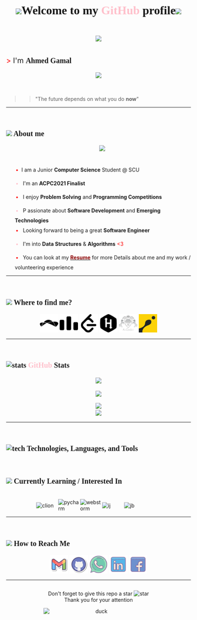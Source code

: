 <!-- adding styles -->
<style>
    #heading{
        font-family: 'Hubballi', cursive;
    }
    .headers{
        font-family: 'Merienda', cursive;
        font-size: 20px;
        font-weight: bold;
    }
    #name{
        font-size: 20px;
    }
    .box{
        display: flex;
        justify-content: center;
        align-items: center;
        flex-direction: column;
        flex-wrap: wrap;
    }
    .color{
        color: red;
    }
    ul{
        list-style: none;
    }
    li::before{
        content: "•"; 
        display: inline-block;
        width: 1em;
        margin-left: -1em;
        margin: 10px 2px;
        padding: auto;
    }
    .red::before{
        color:red;
    }
    .blue::before{
        color:pink;
    }
    .bold{
        font-weight: bold;
    }
    .tech-icons{
        font-size:50px;
    }
</style>

<!-- connecting to google fonts api -->
<link rel="preconnect" href="https://fonts.googleapis.com">
<link rel="preconnect" href="https://fonts.gstatic.com" crossorigin>
<link href="https://fonts.googleapis.com/css2?family=Merienda&family=Hubballi&display=swap" rel="stylesheet">


<!-- icons -->
<link rel="stylesheet" href="https://cdn.jsdelivr.net/gh/devicons/devicon@v2.14.0/devicon.min.css">


<p id="heading" style="font-weight:bold;font-size:32px"align="center"><img src="https://media.giphy.com/media/LpDmM2wSt6Hm5fKJVa/giphy.gif" width="40"/>Welcome to my <span style="color:pink">GitHub</span> profile<img src="https://media.giphy.com/media/LpDmM2wSt6Hm5fKJVa/giphy.gif" width="40"/><br><br> <img src="https://media.giphy.com/media/bcKmIWkUMCjVm/giphy.gif" width="100"></p>

<p id="name"> <span class="color">></span> I'm <span class="headers">Ahmed Gamal</span> </p>

<p align="center">
  <a href="https://github.com/DenverCoder1/readme-typing-svg">
  <img src="https://readme-typing-svg.herokuapp.com?font='Hubballi'&color=d64b50&size=27&center=true&vCenter=true&width=500&height=100&lines=Software+Engineer;ACPC+2021+Finalist;Junior+Computer+Science+student;Problem+Solving+Coach"></a>
</p>

<br>

>> "The future depends on what you do **now**"


<hr>
<br>


<!-- About -->
## <p class="headers"><img src = "https://media.giphy.com/media/142K5KNLmUBtYI/giphy.gif" width = 50px>  About me </p>

<img align="right" src="https://media.giphy.com/media/11EcsZWIcV4q2I/giphy.gif" width = 250px/>

<br><br>
<ul>

<li class="red">I am a Junior <span class="bold">Computer Science</span> Student @ SCU</li>
<li class="blue"> I'm an <span class="bold">ACPC2021<span> Finalist</li> 

<li class="red"> I enjoy <span class="bold">Problem Solving</span> and <span class="bold">Programming Competitions</span> </li>  

<li class="blue"> P assionate about <span class="bold">Software Development</span> and <span class="bold">Emerging Technologies</span> </li>

<li class="red"> Looking forward to being a great <span class="bold">Software Engineer<span></li>

<li class="blue"> I'm into <span class="bold">Data Structures</span> & <span class="bold">Algorithms</span> <span style="color:red"><3</span> </li>

<li class="red"> You can look at my <a href="https://drive.google.com/file/d/1xUxU5Wd_0921lt3ZNtdNxNPTM8_D5uXx/view?usp=sharing" target="blank"><span class="bold" style="color:darkred;">Resume</span></a> for more Details about me and my work / volunteering experience  </li>
</ul>

<hr>
<br>


<!-- platforms & where to find me -->
## <p class="headers"><img src = "https://media.giphy.com/media/zxAoODXqWnEU3lUlnD/giphy.gif" width="70px">  Where to find me? </p>

<p align="center" id="platforms">
<a href="https://www.topcoder.com/members/El_Gemmy"><img src="icons/topcoder.svg" width="50px" title="topcoder" alt="TopCoder"/></a>
  <a href="https://codeforces.com/profile/El_Gemmy"><img src="icons/codeforces.svg" alt="CodeForces" width="50px" title="codeforces"/></a>
	<a href="https://leetcode.com/ahmedgemy2212/"><img src="icons/leetcode.svg" alt="LeetCode" width="50px" title="leetcode"/></a>
	<a href="https://www.hackerrank.com/ahmedgemy2212"><img src="icons/hackerrank.svg" alt="HacerRank" width="50px" title="hackerrank"/></a>
    <a href="https://atcoder.jp/users/El_Gemmy"><img src="icons/atcoder.svg" alt="AtCoder" width="50px" title="atcoder"/></a>     
	<a href="https://www.codingame.com/profile/f700167aca9e8b68edd6f3acdd21b44c5349764"><img src="icons/codingame-1.svg" alt="Codingame" width="50px" title="codingame"></a>
</p>

<hr>
<br>


<!-- github stats and trophies -->
## <p class="headers"><img src="https://media.giphy.com/media/IcnxGGAj0ubyB2r5M6/giphy.gif" alt="stats" width="50px"> <span style="color:pink">GitHub</span> Stats</p>


<div class="box">
    <a href="https://github.com/ahmedgamal2212" class="stats">
    <img align="center" src="https://github-readme-stats.vercel.app/api/top-langs/?username=ahmedgamal2212&langs_count=5&layout=compact&theme=radical">
    </a>
    <br>
    <a href="https://github.com/ahmedgamal2212" class="stats">
    <img align="center" src="https://github-readme-stats.vercel.app/api?username=ahmedgamal2212&show_icons=true&theme=radical" />
    </a>
    <br>
    <a href="https://github.com/ahmedgamal2212" class="stats"><img src="https://github-readme-streak-stats.herokuapp.com?user=ahmedgamal2212&theme=radical&date_format=M%20j%5B%2C%20Y%5D"></a><a class="stats">
    <img src="https://github-profile-trophy.vercel.app/?username=ahmedgamal2212&theme=radical&no-frame=false&row=1&&margin-w=30&no-bg=true">
    </a>
</div>

<hr>
<br> 

## <p class="headers"> <img src="https://media.giphy.com/media/h1QmJxwoCr19BtTkGt/giphy.gif" alt="tech" title="tech" width="50px"> Technologies, Languages, and Tools </p>

<div class="box" style="flex-direction:row">
    <img src="" alt="" title="" width="">
    <i class="devicon-cplusplus-plain tech-icons"></i>
    <i class="devicon-c-plain-wordmark tech-icons"></i>
    <i class="devicon-html5-plain-wordmark tech-icons"></i>
    <i class="devicon-css3-plain-wordmark tech-icons"></i>
    <i class="devicon-git-plain-wordmark tech-icons"></i>
    <i class="devicon-github-original-wordmark tech-icons"></i>
    <i class="devicon-java-plain-wordmark tech-icons"></i>
    <i class="devicon-javascript-plain tech-icons"></i>
    <i class="devicon-linux-plain tech-icons"></i>
    <i class="devicon-markdown-original tech-icons"></i>
    <i class="devicon-python-plain-wordmark tech-icons"></i>
    <i class="devicon-ubuntu-plain-wordmark tech-icons"></i>
    <i class="devicon-vscode-plain-wordmark tech-icons"></i>
    <!-- <i class="devicon-intellij-plain-wordmark"></i> -->
    <br>
</div>

## <p class="headers"><img src="https://media.giphy.com/media/Vbc33O3DoedXa0O6Pj/giphy.gif" width="50px"/> Currently Learning / Interested In</p> 

<div class="box" style="flex-direction:row">
    <i class="devicon-bash-plain tech-icons"></i>
    <i class="devicon-nextjs-original-wordmark tech-icons"></i>
    <i class="devicon-nodejs-plain tech-icons"></i>
    <i class="devicon-react-original-wordmark tech-icons"></i>
    <i class="devicon-vuejs-plain-wordmark tech-icons"></i><i class="devicon-wordpress-plain-wordmark tech-icons"></i>
    <i class="devicon-bootstrap-plain-wordmark tech-icons"></i>
    <i class="devicon-spring-plain-wordmark tech-icons"></i>
</div>

<br>

<div class="box" style="flex-direction:row">
    <img src="https://media.giphy.com/media/yjSNYYnj9gAeUbSHr3/giphy.gif" alt="clion" title="clion" width="60px">
    <img src="https://media.giphy.com/media/cYU6YcPE5YlJxh6otp/giphy.gif" alt="pycharm" title="pycharm" width="60px">
    <img src="https://media.giphy.com/media/0ZKDGWWimlunrp82XU/giphy.gif" alt="webstorm" title="webstorm" width="60px">
    <img src="https://media.giphy.com/media/iJWXxAr2Za6EtN2Row/giphy.gif" alt="ij" title="ij" width="60px">
    <img src="https://media.giphy.com/media/ukzNjL2uvnKjQwiO96/giphy.gif" alt="jb" title="jb" width="100px">
</div>


<hr>
<br>

<!-- how to reach me -->
## <p class="headers"> <img src="https://media.giphy.com/media/feQRYLoruyjguhLjK1/giphy.gif" width="40px"> How to Reach Me </p>


<p align="center">
	<a href="mailto:ahmedgamal.ssaleh@gmail.com"><img img src="icons/gmail2.svg" alt="Gmail" title="gmail" width="50px"/></a>
	<a href="https://github.com/ahmedgamal2212"><img src="icons/github.svg" alt="GitHub" title="github" width="50px"/></a>
	<a href="https://wa.me/021226384555"><img src="icons/whatsapp.svg" alt="Whatsapp" title="whatsapp" width="50px"/></a>
	<a href="https://www.linkedin.com/in/ahmedgamalssaleh/"><img src="icons/linkedin.svg" alt="LinkedIn" width="50px" title="linkedin"/></a>
	<a href="https://www.facebook.com/ahmed.ggamalssaleh"><img src="icons/Facebook.svg" alt="Facebook" title="facebook" width="50px"/></a>
</p>
<hr>


<!-- end -->
<div class="box" style="text-align:center">
    <p>Don't forget to give this repo a star <img src="https://media.giphy.com/media/k9F6ZtOTEr4UGmt3H2/giphy.gif" width="40px" alt="star" title="star"><br> Thank you for your attention</p>
    <img src="https://media.giphy.com/media/3HbtyiV6otnLf4WHSN/giphy.gif" alt="duck" title="duck" width="300px">
</div>
